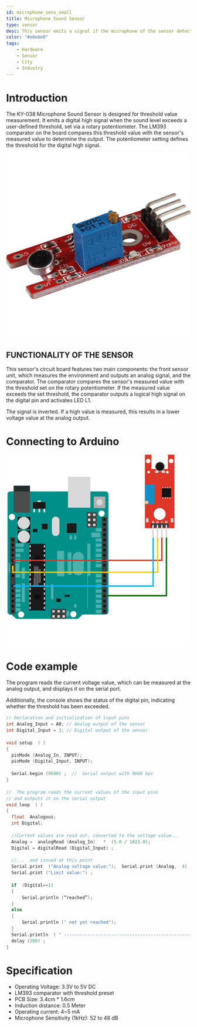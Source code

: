 ```yaml
---
id: microphone_sens_small
title: Microphone Sound Sensor
type: sensor
desc: This sensor emits a signal if the microphone of the sensor detects a noise. The sensitivity of the sensor can be adjusted by means of a controller.
color: "#e6e6e6"
tags:
    - Hardware
    - Sensor
    - City
    - Industry
---
```


# Introduction

The KY-038 Microphone Sound Sensor is designed for threshold value measurement. It emits a digital high signal when the sound level exceeds a user-defined threshold, set via a rotary potentiometer. The LM393 comparator on the board compares this threshold value with the sensor's measured value to determine the output. The potentiometer setting defines the threshold for the digital high signal.

![microphone-small](img/microphone-small.png#width=300)

## FUNCTIONALITY OF THE SENSOR

This sensor's circuit board features two main components: the front sensor unit, which measures the environment and outputs an analog signal, and the comparator. The comparator compares the sensor's measured value with the threshold set on the rotary potentiometer. If the measured value exceeds the set threshold, the comparator outputs a logical high signal on the digital pin and activates LED L1.

<alert type="warning">The signal is inverted. If a high value is measured, this results in a lower voltage value at the analog output.</alert>


# Connecting to Arduino

![microphone-small--arduino](img/arduino-connection.svg#width=500)

# Code example

The program reads the current voltage value, which can be measured at the analog output, and displays it on the serial port.

Additionally, the console shows the status of the digital pin, indicating whether the threshold has been exceeded.

``` c
// Declaration and initialization of input pins
int Analog_Input = A0; // Analog output of the sensor
int Digital_Input = 3; // Digital output of the sensor
  
void setup  ( )
{
  pinMode (Analog_In, INPUT);
  pinMode (Digital_Input, INPUT);
       
  Serial.begin (9600) ;  //  Serial output with 9600 bps
}
  
//  The program reads the current values of the input pins
// and outputs it on the serial output
void loop  ( )
{
  float  Analogous;
  int Digital;
    
  //Current values are read out, converted to the voltage value...
  Analog =  analogRead (Analog_In)   *  (5.0 / 1023.0); 
  Digital = digitalRead (Digital_Input) ;
    
  //...  and issued at this point
  Serial.print  ("Analog voltage value:");  Serial.print (Analog,  4) ;   Serial.print  ("V, ");
  Serial.print ("Limit value:") ;
  
  if  (Digital==1) 
  {
      Serial.println (“reached”);
  }
  else
  {
      Serial.println (" not yet reached");
  }
  Serial.println  ( " ----------------------------------------------------------------") ;
  delay (200) ;
}

```

# Specification

- Operating Voltage: 3.3V to 5V DC
- LM393 comparator with threshold preset
- PCB Size: 3.4cm * 1.6cm
- Induction distance: 0.5 Meter
- Operating current:  4~5 mA
- Microphone Sensitivity (1kHz): 52 to 48 dB
